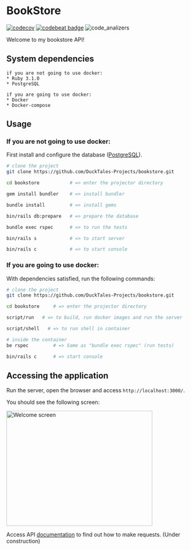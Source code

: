 # BookStore

[![codecov](https://codecov.io/gh/DuckTales-Projects/bookstore/branch/development/graph/badge.svg?token=PAKYJ5B96U)](https://codecov.io/gh/DuckTales-Projects/bookstore) [![codebeat badge](https://codebeat.co/badges/c1a21c26-1d5f-4b56-bd7b-6b63d4268837)](https://codebeat.co/projects/github-com-ducktales-projects-bookstore-main) ![code_analizers](https://github.com/DuckTales-Projects/bookstore/actions/workflows/code_analyzers.yml/badge.svg)

Welcome to my bookstore API!

## System dependencies

```text
if you are not going to use docker:
* Ruby 3.1.0
* PostgreSQL

if you are going to use docker:
* Docker
* Docker-compose
```

## Usage

### If you are not going to use docker:

First install and configure the database ([PostgreSQL](https://www.postgresql.org/)).

```sh
# clone the project
git clone https://github.com/DuckTales-Projects/bookstore.git

cd bookstore           # => enter the projector directory

gem install bundler    # => install bundler

bundle install         # => install gems

bin/rails db:prepare   # => prepare the database

bundle exec rspec      # => to run the tests

bin/rails s            # => to start server

bin/rails c            # => to start console
```

### If you are going to use docker:

With dependencies satisfied, run the following commands:

```sh
# clone the project
git clone https://github.com/DuckTales-Projects/bookstore.git

cd bookstore     # => enter the projector directory

script/run   # => to build, run docker images and run the server

script/shell   # => to run shell in container

# inside the container
be rspec         # => Same as "bundle exec rspec" (run tests)

bin/rails c      # => start console

```

## Accessing the application

Run the server, open the browser and access `http://localhost:3000/`.

You should see the following screen:

<p align="left">
  <img src="https://user-images.githubusercontent.com/60988594/180815904-5c68b7b4-f13f-4438-9737-54f6f4432a13.png" alt="Welcome screen" height="300" width="380"/>
</p>

Access API [documentation](https://github.com/DuckTales-Projects/bookstore#accessing-the-application) to find out how to make requests. (Under construction)
